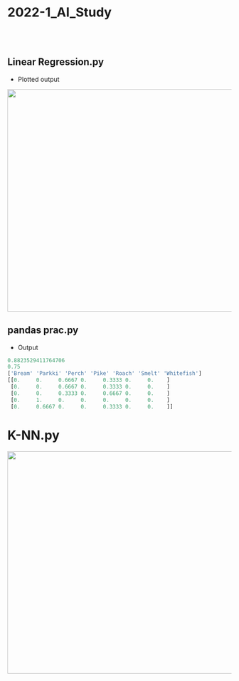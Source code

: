 # 2022-1_AI_Study
<br></br>
## Linear Regression.py
* Plotted output
<img src="https://img1.daumcdn.net/thumb/R1280x0/?scode=mtistory2&fname=https%3A%2F%2Fblog.kakaocdn.net%2Fdn%2FTefnB%2FbtrzyWD0bt2%2FkVobWd42KGA8V69NS0TMA1%2Fimg.png" width="600" height="500">  

## pandas prac.py
* Output
```python
0.8823529411764706
0.75
['Bream' 'Parkki' 'Perch' 'Pike' 'Roach' 'Smelt' 'Whitefish']
[[0.     0.     0.6667 0.     0.3333 0.     0.    ]
 [0.     0.     0.6667 0.     0.3333 0.     0.    ]
 [0.     0.     0.3333 0.     0.6667 0.     0.    ]
 [0.     1.     0.     0.     0.     0.     0.    ]
 [0.     0.6667 0.     0.     0.3333 0.     0.    ]]
```
# K-NN.py
<img src="https://img1.daumcdn.net/thumb/R1280x0/?scode=mtistory2&fname=https%3A%2F%2Fblog.kakaocdn.net%2Fdn%2FeiRcvf%2FbtrzEBSSoAD%2F6ndshN78KVMMTmgIJsXEK1%2Fimg.png" width="600" height="500">  
